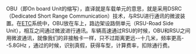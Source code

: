 OBU（即On board Unit的缩写），直译就是车载单元的意思，就是采用DSRC（Dedicated Short Range Communication）技术，与RSU进行通讯的微波装置。在[ETC](https://baike.baidu.com/item/ETC)系统中，OBU放在车上，路边架设路侧单元（RSU-Road Side  Unit），相互之间通过微波进行通讯。车辆高速通过RSU的时候，OBU和RSU之间用微波通讯，就像我们的非接触卡一样，只不过距离更远--十几米，频率更高--5.8GHz ，通过的时候，识别真假，获得车型，计算费率，扣除通行费。

